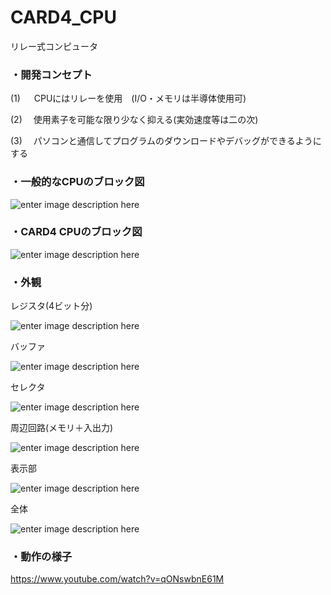 
# CARD4_CPU
  
リレー式コンピュータ

### ・開発コンセプト
  
(1) 　 CPUにはリレーを使用　(I/O・メモリは半導体使用可)
  
(2) 　使用素子を可能な限り少なく抑える(実効速度等は二の次)　
  
(3) 　パソコンと通信してプログラムのダウンロードやデバッグができるようにする


### ・一般的なCPUのブロック図
  
![enter image description here](https://imgur.com/3c7MyOX.jpg)
  

### ・CARD4 CPUのブロック図
  
![enter image description here](https://imgur.com/FEBOjMy.jpg)
  
  
### ・外観
  
レジスタ(4ビット分)
  
![enter image description here](https://imgur.com/zHtFXes.jpg)
  
バッファ
  
![enter image description here](https://imgur.com/JmSPqQP.jpg)
  
セレクタ
  
![enter image description here](https://imgur.com/Q9V3wOw.jpg)
  
周辺回路(メモリ＋入出力)
  
![enter image description here](https://imgur.com/hhhFdSw.jpg)
  
表示部
  
![enter image description here](https://imgur.com/H4PImIJ.jpg)
  
全体
  
![enter image description here](https://imgur.com/d8OO1Yi.jpg)
  
### ・動作の様子
  
https://www.youtube.com/watch?v=qONswbnE61M

